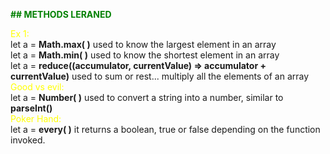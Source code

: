 **<span style="color:green">## METHODS LERANED</span>**

<span style="color:yellow">Ex 1:</span>  
let a = **Math.max( )** used to know the largest element in an array  
let a = **Math.min( )** used to know the shortest element in an array  
let a = **reduce((accumulator, currentValue) => accumulator + currentValue)** used to sum or rest... multiply all the elements of an array  
<span style="color:yellow">Good vs evil:</span>  
let a = **Number( )** used to convert a string into a number, similar to **parseInt()**  
<span style="color:yellow">Poker Hand:</span>  
let a = **every( )** it returns a boolean, true or false depending on the function invoked.

